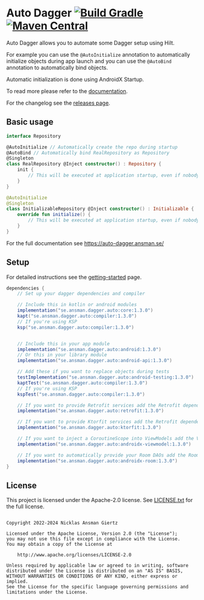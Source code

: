 Auto Dagger [![Build Gradle](https://github.com/ansman/auto-dagger/actions/workflows/gradle.yml/badge.svg?branch=main)](https://github.com/ansman/auto-dagger/actions/workflows/gradle.yml) [![Maven Central](https://img.shields.io/maven-central/v/se.ansman.dagger.auto/core.svg)](https://central.sonatype.com/search?namespace=se.ansman.dagger.auto)
===
Auto Dagger allows you to automate some Dagger setup using Hilt.

For example you can use the `@AutoInitialize` annotation to automatically initialize objects
during app launch and you can use the `@AutoBind` annotation to automatically bind objects.

Automatic initialization is done using AndroidX Startup.

To read more please refer to the [documentation](https://auto-dagger.ansman.se/).

For the changelog see the [releases page](https://github.com/ansman/auto-dagger/releases).

Basic usage
---
```kotlin
interface Repository

@AutoInitialize // Automatically create the repo during startup
@AutoBind // Automatically bind RealRepository as Repository
@Singleton
class RealRepository @Inject constructor() : Repository {
    init {
        // This will be executed at application startup, even if nobody injects it.
    }
}

@AutoInitialize
@Singleton
class InitializableRepository @Inject constructor() : Initializable {
    override fun initialize() {
        // This will be executed at application startup, even if nobody injects it.
    }
}

```

For the full documentation see https://auto-dagger.ansman.se/

Setup
---
For detailed instructions see the [getting-started](https://auto-dagger.ansman.se/latest/getting-started/) page.
```groovy
dependencies {
    // Set up your dagger dependencies and compiler

    // Include this in kotlin or android modules
    implementation("se.ansman.dagger.auto:core:1.3.0")
    kapt("se.ansman.dagger.auto:compiler:1.3.0")
    // If you're using KSP
    ksp("se.ansman.dagger.auto:compiler:1.3.0")


    // Include this in your app module
    implementation("se.ansman.dagger.auto:android:1.3.0")
    // Or this in your library module
    implementation("se.ansman.dagger.auto:android-api:1.3.0")

    // Add these if you want to replace objects during tests
    testImplementation("se.ansman.dagger.auto:android-testing:1.3.0")
    kaptTest("se.ansman.dagger.auto:compiler:1.3.0")
    // If you're using KSP
    kspTest("se.ansman.dagger.auto:compiler:1.3.0")

    // If you want to provide Retrofit services add the Retrofit dependency
    implementation("se.ansman.dagger.auto:retrofit:1.3.0")

    // If you want to provide Ktorfit services add the Retrofit dependency
    implementation("se.ansman.dagger.auto:ktorfit:1.3.0")

    // If you want to inject a CoroutineScope into ViewModels add the ViewModel dependency
    implementation("se.ansman.dagger.auto:androidx-viewmodel:1.3.0")

    // If you want to automatically provide your Room DAOs add the Room dependency
    implementation("se.ansman.dagger.auto:androidx-room:1.3.0")
}
```

License
---
This project is licensed under the Apache-2.0 license. See [LICENSE.txt](LICENSE.txt) for the full license.
```plain

Copyright 2022-2024 Nicklas Ansman Giertz

Licensed under the Apache License, Version 2.0 (the "License");
you may not use this file except in compliance with the License.
You may obtain a copy of the License at

    http://www.apache.org/licenses/LICENSE-2.0

Unless required by applicable law or agreed to in writing, software
distributed under the License is distributed on an "AS IS" BASIS,
WITHOUT WARRANTIES OR CONDITIONS OF ANY KIND, either express or implied.
See the License for the specific language governing permissions and
limitations under the License.
```
